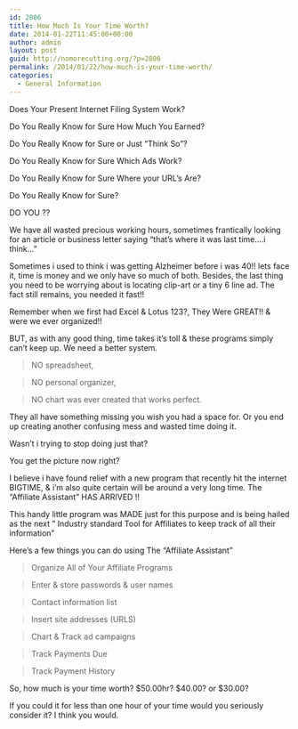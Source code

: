 ```yaml
---
id: 2806
title: How Much Is Your Time Worth?
date: 2014-01-22T11:45:00+00:00
author: admin
layout: post
guid: http://nomorecutting.org/?p=2806
permalink: /2014/01/22/how-much-is-your-time-worth/
categories:
  - General Information
---
```

Does Your Present Internet Filing System Work?
  
Do You Really Know for Sure How Much You Earned?
  
Do You Really Know for Sure or Just &#8220;Think So&#8221;?
  
Do You Really Know for Sure Which Ads Work?
  
Do You Really Know for Sure Where your URL&#8217;s Are?
  
Do You Really Know for Sure?
  
DO YOU ??

We have all wasted precious working hours, sometimes frantically looking for an article or business letter saying &#8220;that&#8217;s where it was last time&#8230;.i think&#8230;&#8221;

Sometimes i used to think i was getting Alzheimer before i was 40!! lets face it, time is money and we only have so much of both. Besides, the last thing you need to be worrying about is locating clip-art or a tiny 6 line ad. The fact still remains, you needed it fast!!

Remember when we first had Excel & Lotus 123?, They Were GREAT!! & were we ever organized!!

BUT, as with any good thing, time takes it&#8217;s toll & these programs simply can&#8217;t keep up. We need a better system.

>NO spreadsheet,
  
>NO personal organizer,
  
>NO chart was ever created that works perfect.

They all have something missing you wish you had a space for. Or you end up creating another confusing mess and wasted time doing it.

Wasn&#8217;t i trying to stop doing just that?

You get the picture now right?

I believe i have found relief with a new program that recently hit the internet BIGTIME, & i&#8217;m also quite certain will be around a very long time. The &#8220;Affiliate Assistant&#8221; HAS ARRIVED !!

This handy little program was MADE just for this purpose and is being hailed as the next &#8221; Industry standard Tool for Affiliates to keep track of all their information&#8221;

Here&#8217;s a few things you can do using The &#8220;Affiliate Assistant&#8221;

>Organize All of Your Affiliate Programs
  
>Enter & store passwords & user names
  
>Contact information list
  
>Insert site addresses (URLS)
  
>Chart & Track ad campaigns
  
>Track Payments Due
  
>Track Payment History

So, how much is your time worth? $50.00hr? $40.00? or $30.00?

If you could it for less than one hour of your time would you seriously consider it? I think you would.